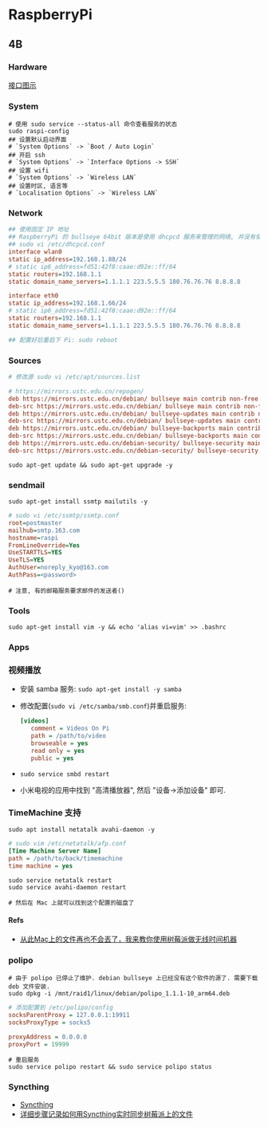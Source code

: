 # RaspberryPi
## 4B
### Hardware
[接口图示](https://img.alicdn.com/imgextra/i4/2206530532867/O1CN01ZL9ZPk1X385HNnOpj_!!2206530532867.jpg)

### System

```shell
# 使用 sudo service --status-all 命令查看服务的状态
sudo raspi-config
## 设置默认启动界面
# `System Options` -> `Boot / Auto Login`
## 开启 ssh
# `System Options` -> `Interface Options -> SSH`
## 设置 wifi
# `System Options` -> `Wireless LAN`
## 设置时区, 语言等
# `Localisation Options` -> `Wireless LAN`
```

### Network 
```ini
## 使用固定 IP 地址
## RaspberryPi 的 bullseye 64bit 版本是使用 dhcpcd 服务来管理的网络, 并没有使用 networking
## sudo vi /etc/dhcpcd.conf
interface wlan0
static ip_address=192.168.1.88/24
# static ip6_address=fd51:42f8:caae:d92e::ff/64
static routers=192.168.1.1
static domain_name_servers=1.1.1.1 223.5.5.5 180.76.76.76 8.8.8.8

interface eth0
static ip_address=192.168.1.66/24
# static ip6_address=fd51:42f8:caae:d92e::ff/64
static routers=192.168.1.1
static domain_name_servers=1.1.1.1 223.5.5.5 180.76.76.76 8.8.8.8

## 配置好后重启下 Pi: sudo reboot
```

### Sources

```ini
# 修改源 sudo vi /etc/apt/sources.list

# https://mirrors.ustc.edu.cn/repogen/
deb https://mirrors.ustc.edu.cn/debian/ bullseye main contrib non-free
deb-src https://mirrors.ustc.edu.cn/debian/ bullseye main contrib non-free
deb https://mirrors.ustc.edu.cn/debian/ bullseye-updates main contrib non-free
deb-src https://mirrors.ustc.edu.cn/debian/ bullseye-updates main contrib non-free
deb https://mirrors.ustc.edu.cn/debian/ bullseye-backports main contrib non-free
deb-src https://mirrors.ustc.edu.cn/debian/ bullseye-backports main contrib non-free
deb https://mirrors.ustc.edu.cn/debian-security/ bullseye-security main contrib non-free
deb-src https://mirrors.ustc.edu.cn/debian-security/ bullseye-security main contrib non-free

```

```shell
sudo apt-get update && sudo apt-get upgrade -y
```

### sendmail
```shell
sudo apt-get install ssmtp mailutils -y
```

```ini
# sudo vi /etc/ssmtp/ssmtp.conf
root=postmaster
mailhub=smtp.163.com
hostname=raspi
FromLineOverride=Yes
UseSTARTTLS=YES
UseTLS=YES
AuthUser=noreply_kyo@163.com
AuthPass=<password>
```

```shell
# 注意, 有的邮箱服务要求邮件的发送者()
```

### Tools
```shell
sudo apt-get install vim -y && echo 'alias vi=vim' >> .bashrc
```

### Apps
### 视频播放
* 安装 samba 服务: `sudo apt-get install -y samba`
* 修改配置(`sudo vi /etc/samba/smb.conf`)并重启服务:  

    ```ini
    [videos]
       comment = Videos On Pi
       path = /path/to/video
       browseable = yes
       read only = yes
       public = yes
    ```
* `sudo service smbd restart`
    
* 小米电视的应用中找到 "高清播放器", 然后 "设备->添加设备" 即可.

### TimeMachine 支持
```shell
sudo apt install netatalk avahi-daemon -y
```
```ini
# sudo vim /etc/netatalk/afp.conf
[Time Machine Server Name]
path = /path/to/back/timemachine
time machine = yes
```
```shell
sudo service netatalk restart
sudo service avahi-daemon restart

# 然后在 Mac 上就可以找到这个配置的磁盘了
```

#### Refs
* [从此Mac上的文件再也不会丟了，我来教你使用树莓派做无线时间机器](https://zhuanlan.zhihu.com/p/335259509)


### polipo
```shell
# 由于 polipo 已停止了维护. debian bullseye 上已经没有这个软件的源了. 需要下载 deb 文件安装.
sudo dpkg -i /mnt/raid1/linux/debian/polipo_1.1.1-10_arm64.deb

```

```ini
# 添加配置到 /etc/polipo/config
socksParentProxy = 127.0.0.1:19911
socksProxyType = socks5

proxyAddress = 0.0.0.0
proxyPort = 19999
```

```shell
# 重启服务
sudo service polipo restart && sudo service polipo status
```

### Syncthing

* [Syncthing](https://syncthing.net/)
* [详细步骤记录如何用Syncthing实时同步树莓派上的文件](https://www.labno3.com/2021/03/31/synchronizing-files-on-your-raspberry-pi-with-syncthing/)


